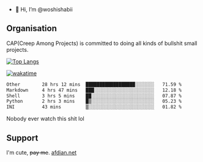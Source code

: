 - 👋 Hi, I’m @woshishabii

## Organisation

CAP(Creep Among Projects) is committed to doing all kinds of bullshit small projects.

[![Top Langs](https://github-readme-stats.vercel.app/api/top-langs/?username=woshishabii&layout=compact)](https://github.com/anuraghazra/github-readme-stats)

[![wakatime](https://wakatime.com/badge/user/34d02784-acc1-4a16-82d7-33fdb53c4ed6.svg)](https://wakatime.com/@34d02784-acc1-4a16-82d7-33fdb53c4ed6)


<!--START_SECTION:waka-->

```txt
Other        28 hrs 12 mins  ██████████████████░░░░░░░   71.59 %
Markdown     4 hrs 47 mins   ███░░░░░░░░░░░░░░░░░░░░░░   12.18 %
Shell        3 hrs 5 mins    ██░░░░░░░░░░░░░░░░░░░░░░░   07.87 %
Python       2 hrs 3 mins    █▒░░░░░░░░░░░░░░░░░░░░░░░   05.23 %
INI          43 mins         ▒░░░░░░░░░░░░░░░░░░░░░░░░   01.82 %
```

<!--END_SECTION:waka-->

Nobody ever watch this shit lol

## Support
I'm cute, ~~pay me~~.
[afdian.net](https://afdian.com/a/woshishabi)

<!---
woshishabii/woshishabii is a ✨ special ✨ repository because its `README.md` (this file) appears on your GitHub profile.
You can click the Preview link to take a look at your changes.
--->
